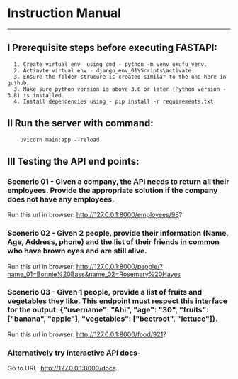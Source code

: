 # Instruction Manual
---------------------------


##  I Prerequisite steps before executing FASTAPI:
      1. Create virtual env  using cmd - python -m venv ukufu_venv.      
      2. Actiavte virtual env - django_env_01\Scripts\activate.
      3. Ensure the folder strucure is created similar to the one here in guthub.
      3. Make sure python version is above 3.6 or later (Python version - 3.8) is installed.
      4. Install dependencies using - pip install -r requirements.txt.

## II Run the server with command:
        uvicorn main:app --reload



## III Testing the API end points:

### Scenerio 01 - Given a company, the API needs to return all their employees. Provide the appropriate solution if the company does not have any employees.

Run this url in browser: http://127.0.0.1:8000/employees/98?

### Scenerio 02 - Given 2 people, provide their information (Name, Age, Address, phone) and the list of their friends in common who have brown eyes and are still alive.

Run this url in browser: http://127.0.0.1:8000/people/?name_01=Bonnie%20Bass&name_02=Rosemary%20Hayes

### Scenerio 03 - Given 1 people, provide a list of fruits and vegetables they like. This endpoint must respect this interface for the output: {"username": "Ahi", "age": "30", "fruits": ["banana", "apple"], "vegetables": ["beetroot", "lettuce"]}.

Run this url in browser: http://127.0.0.1:8000/food/921?

### Alternatively try Interactive API docs- 
Go to URL: http://127.0.0.1:8000/docs.
   
